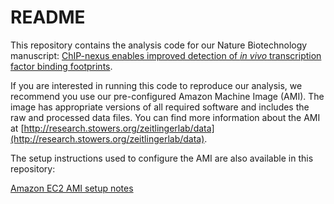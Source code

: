 # README

This repository contains the analysis code for our Nature Biotechnology manuscript: [ChIP-nexus enables improved detection of *in vivo* transcription factor binding footprints](https://dx.doi.org/10.1038/nbt.3121).

If you are interested in running this code to reproduce our analysis, we recommend you use our pre-configured Amazon Machine Image (AMI). The image has appropriate versions of all required software and includes the raw and processed data files. You can find more information about the AMI at [http://research.stowers.org/zeitlingerlab/data](http://research.stowers.org/zeitlingerlab/data).

The setup instructions used to configure the AMI are also available in this repository:

[Amazon EC2 AMI setup notes](https://github.com/zeitlingerlab/he_johnston_nbt_2014/blob/master/ami/ami_setup_notes.md)

